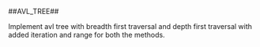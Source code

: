 ##AVL_TREE##


Implement avl tree with breadth first traversal and depth first traversal with added iteration and range for both the methods.
